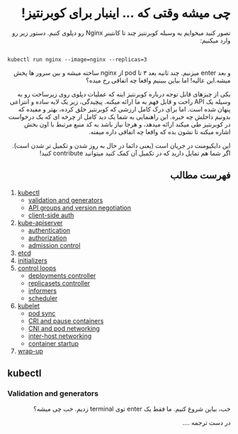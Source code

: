 <div dir='auto'>

# چی میشه وقتی که ... اینبار برای کوبرنتیز!

</div>

<div dir='auto'>
  
تصور کنید میخوایم به وسیله کوبرنتیز چند تا کانتینر Nginx رو دپلوی کنیم. دستور زیر رو وارد میکنیم:
  
</div>

<code>
kubectl run nginx --image=nginx --replicas=3  
</code>

<div dir='auto'>
  
و بعد enter میزنیم. چند ثانیه بعد ۳ تا pod از nginx ساخته میشه و بین سرور ها پخش میشه.این عالیه! اما بیاین ببینیم واقعا چه اتفاقی رخ میده؟

یکی از چیزهای قابل توجه درباره کوبرنتیز اینه که عملیات دپلوی روی زیرساخت رو به وسیله یک API راحت و قابل فهم به ما ارائه میکنه. پیچیدگی، زیر یک لایه ساده و انتزاعی پنهان شده است. اما برای درک کامل ارزشی که کوبرنتیز خلق کرده، ‌بهتر و مفیده که بدونیم داخلش چه خبره. این راهنمایی به شما یک دید کامل از چرخه ای که یک درخواست در کوبرنتیز طی میکند ارائه میدهد، و هرجا نیاز باشد به کد منبع مرتبط با اون بخش اشاره میکنه تا نشون بده که واقعا چه اتفاقی داره میفته.

این دایکیومنت در جریان است (یعنی دائما در حال به روز شدن و تکمیل تر شدن است). اگر شما هم تمایل دارید که در تکمیل آن کمک کنید میتوانید contribute کنید!

## فهرست مطالب
</div>

1. [kubectl](#kubectl)
   - [validation and generators](#validation-and-generators)
   - [API groups and version negotiation](#api-groups-and-version-negotiation)
   - [client-side auth](#client-auth)
2. [kube-apiserver](#kube-apiserver)
   - [authentication](#authentication)
   - [authorization](#authorization)
   - [admission control](#admission-control)
3. [etcd](#etcd)
4. [initializers](#initializers)
5. [control loops](#control-loops)
   - [deployments controller](#deployments-controller)
   - [replicasets controller](#replicasets-controller)
   - [informers](#informers)
   - [scheduler](#scheduler)
6. [kubelet](#kubelet)
   - [pod sync](#pod-sync)
   - [CRI and pause containers](#cri-and-pause-containers)
   - [CNI and pod networking](#cni-and-pod-networking)
   - [inter-host networking](#inter-host-networking)
   - [container startup](#container-startup)
7. [wrap-up](#wrap-up)

## kubectl


### Validation and generators

<div dir='auto'>

خب، بیاین شروع کنیم. ما فقط یک enter توی terminal زدیم. خب چی میشه؟


در دست ترجمه ....

</div>